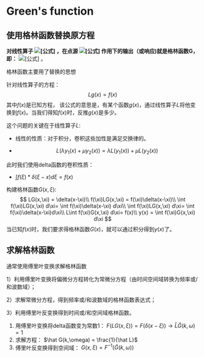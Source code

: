 # Green's function



## 使用格林函数替换原方程



**对线性算子 ![[公式]](https://www.zhihu.com/equation?tex=L) ，在点源 ![[公式]](https://www.zhihu.com/equation?tex=%5Cdelta) 作用下的输出（或响应)就是格林函数G，即：** ![[公式]](https://www.zhihu.com/equation?tex=LG%3D%5Cdelta) 。



格林函数主要用了替换的思想

针对线性算子的方程： 
$$
Lg(x) = f(x)
$$
其中$f(x)$是已知方程， 该公式的意思是，有某个函数$g(x)$，通过线性算子$L$将他变换到$f(x)$。当我们得知$f(x)$时，反推$g(x)$是多少。

这个问题的关键在于线性算子$L$:

- 线性的性质：对于积分，卷积这些加性是满足交换律的。

- $$
  L(\lambda y_1(x) + \mu y_2(x)) = \lambda L(y_1(x)) + \mu L(y_2(x))
  $$

  

此时我们使用delta函数的卷积性质：

- $\int f(\xi) * \delta(\xi- x) d\xi= f(x)$

构建格林函数$G(x,\xi)$:
$$
LG(x,\xi) = \delta(x-\xi)\\
f(\xi)LG(x,\xi) = f(\xi)\delta(x-\xi)\\
\int f(\xi)LG(x,\xi) d\xi= \int f(\xi)\delta(x-\xi) d\xi\\
\int f(\xi)LG(x,\xi) d\xi= \int f(\xi)\delta(x-\xi)d\xi\\
L\int f(\xi)G(x,\xi) d\xi= f(x)\\
y(x) = \int f(\xi)G(x,\xi) d\xi
$$
当已知$f(x)$时，我们要求得格林函数$G(x)$，就可以通过积分得到$y(x)$了。



## 求解格林函数

通常使用傅里叶变换求解格林函数



1）利用傅里叶变换将偏微分方程转化为常微分方程（由时间空间域转换为频率或/和波数域）；

2）求解常微分方程，得到频率或/和波数域的格林函数表达式；

3）利用傅里叶反变换得到时间或/和空间域格林函数。





1. 用傅里叶变换将delta函数变为常数1： $F(LG(x,\xi) ) = F(\delta(x-\xi)) \to  \hat L \hat G(k,\omega) = 1$ 
2. 求解方程： $\hat G(k,\omega) = \frac{1}{\hat L}$ 
3. 傅里叶反变换得到空间域： $G(x, \xi) = F^{-1}(\hat G(k,\omega))$





